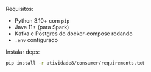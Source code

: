 Requisitos:
- Python 3.10+ com `pip`
- Java 11+ (para Spark)
- Kafka e Postgres do docker-compose rodando
- `.env` configurado

Instalar deps:
```bash
pip install -r atividade8/consumer/requirements.txt